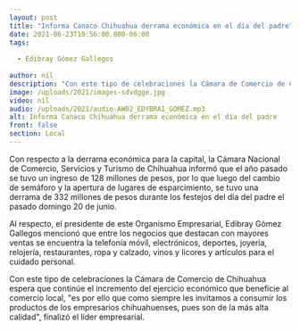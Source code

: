```yaml
---
layout: post
title: "Informa Canaco Chihuahua derrama económica en el día del padre"
date: 2021-06-23T19:56:00.000-06:00
tags:
  
  - Edibray Gómez Gallegos
  
author: nil
description: "Con este tipo de celebraciones la Cámara de Comercio de Chihuahua espera que continúe el incremento del ejercicio económico "
image: /uploads/2021/images-sdvdgge.jpg
video: nil
audio: /uploads/2021/audio-AW02_EDYBRAI_GOMEZ.mp3
alt: Informa Canaco Chihuahua derrama económica en el día del padre
front: false
section: Local
---
```


Con respecto a la derrama económica para la capital, la Cámara Nacional de Comercio, Servicios y Turismo de Chihuahua informó que el año pasado se tuvo un ingreso de 128 millones de pesos, por lo que luego del cambio de semáforo y la apertura de lugares de esparcimiento, se tuvo una derrama de 332 millones de pesos durante los festejos del día del padre el pasado domingo 20 de junio. 

Al respecto, el presidente de este Organismo Empresarial, Edibray Gómez Gallegos mencionó que entre los negocios que destacan con mayores ventas se encuentra la telefonía móvil, electrónicos, deportes, joyería, relojería, restaurantes, ropa y calzado, vinos y licores y artículos para el cuidado personal. 

Con este tipo de celebraciones la Cámara de Comercio de Chihuahua espera que continúe el incremento del ejercicio económico que beneficie al comercio local, "es por ello que como siempre les invitamos a consumir los productos de los empresarios chihuahuenses, pues son de la más alta calidad", finalizó el líder empresarial.
